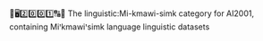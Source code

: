 🧠️🖥️2️⃣️0️⃣️0️⃣️1️⃣️🔠️🔢️ The linguistic:Mi-kmawi-simk category for AI2001, containing Miꞌkmawiꞌsimk language linguistic datasets
